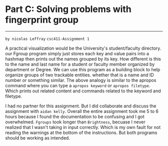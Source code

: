 # Part C: Solving problems with fingerprint group 
---
`by nicolas Leffray`
`csc411-Assignment 1`


A practical visualization would be the University's student/faculty directory. our Fgroup program simply just stores each key and value pairs into a hashmap then prints out the names grouped by its key. How different is this to the name and last name for a student or faculty member organized by department or Degree. We can use this program as a building block to help organize groups of two trackable entities. whether that is a name and ID number or something similar. The above analogy is similar to the apropos command where you can type a `apropos keyword` or `apropos filetype`. Which prints out related content and commands related to the keyword and filetype.

I had no partner for this assignment. But I did collaborate and discuss the assignment with `aidan kelly`. Overall the entire assignment took me 5 to 6 hours because I found the documentation to be confusing and I got overwhelmed. `Fgroups` took longer than `Brightness`, becuase I never realized that I wasn't taking in input correctly. Which is my own fault for not reading the warnings at the bottom of the instructions. But both programs should be working as intended.


